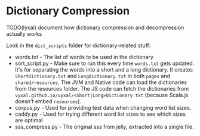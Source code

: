 # Dictionary Compression

TODO(lyxal) document how dictionary compression and decompression actually works

Look in the `dict_scripts` folder for dictionary-related stuff:

- words.txt - The list of words to be used in the dictionary
- sort_script.py - Make sure to run this every time `words.txt` gets updated.
  It's for separating the words into a short and a long dictionary.
  It creates `ShortDictionary.txt` and `LongDictionary.txt` in both `pages` and
  `shared/resources`. The JVM and Native code can load the dictionaries
  from the resources folder. The JS code can fetch the dictionaries from
  `vyxal.github.io/vyxal/<Short|Long>Dictionary.txt` (because Scala.js doesn't
  embed `resources`).
- corpus.py - Used for providing test data when changing word list sizes.
- caddy.py - Used for trying different word list sizes to see which sizes are optimal
- sss_compress.py - The original sss from jelly, extracted into a single file.
